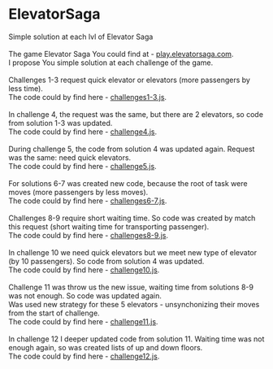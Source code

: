 # ElevatorSaga
Simple solution at each lvl of Elevator Saga
</br>
</br>
The game Elevator Saga You could find at - <a href="play.elevatorsaga.com">play.elevatorsaga.com</a>.</br>
I propose You simple solution at each challenge of the game.</br>
</br>
Challenges 1-3 request quick elevator or elevators (more passengers by less time).</br>
The code could by find here - <a href="https://github.com/ArchRafail/ElevatorSaga/blob/main/challenges1-3.js">challenges1-3.js</a>.</br>
</br>
In challenge 4, the request was the same, but there are 2 elevators, so code from solution 1-3 was updated.</br>
The code could by find here - <a href="https://github.com/ArchRafail/ElevatorSaga/blob/main/challenge4.js">challenge4.js</a>.</br>
</br>
During challenge 5, the code from solution 4 was updated again. Request was the same: need quick elevators.</br>
The code could by find here - <a href="https://github.com/ArchRafail/ElevatorSaga/blob/main/challenge5.js">challenge5.js</a>.</br>
</br>
For solutions 6-7 was created new code, because the root of task were moves (more passengers by less moves). </br>
The code could by find here - <a href="https://github.com/ArchRafail/ElevatorSaga/blob/main/challenges6-7.js">challenges6-7.js</a>.</br>
</br>
Challenges 8-9 require short waiting time. So code was created by match this request (short waiting time for transporting passenger).</br>
The code could by find here - <a href="https://github.com/ArchRafail/ElevatorSaga/blob/main/challenges8-9.js">challenges8-9.js</a>.</br>
</br>
In challenge 10 we need quick elevators but we meet new type of elevator (by 10 passengers). So code from solution 4 was updated.</br>
The code could by find here - <a href="https://github.com/ArchRafail/ElevatorSaga/blob/main/challenge10.js">challenge10.js</a>.</br>
</br>
Challenge 11 was throw us the new issue, waiting time from solutions 8-9 was not enough. So code was updated again.</br>
Was used new strategy for these 5 elevators - unsynchonizing their moves from the start of challenge.</br>
The code could by find here - <a href="https://github.com/ArchRafail/ElevatorSaga/blob/main/challenge11.js">challenge11.js</a>.</br>
</br>
In challenge 12 I deeper updated code from solution 11. Waiting time was not enough again, so was created lists of up and down floors.</br>
The code could by find here - <a href="https://github.com/ArchRafail/ElevatorSaga/blob/main/challenge12.js">challenge12.js</a>.</br>
